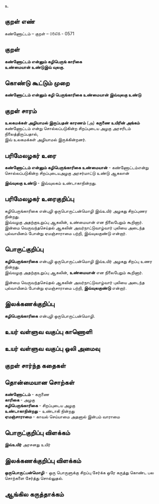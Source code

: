 உ

## குறள் எண் 

கண்ணோட்டம் – குறள் – ௦௫௭௧ - 0571  

## குறள் 

**கண்ணோட்டம் என்னும் கழிபெருங் காரிகை  
உண்மையான் உண்டுஇவ் வுலகு.**  

## கொண்டு கூட்டும் முறை

**கண்ணோட்டம் என்னும் கழி பெருங்காரிகை உண்மையான் இவ்வுலகு உண்டு**

## குறள் சாரம் 

**உலகமக்கள் அழியாமல் இருப்பதன் காரணம்** (அ) **கருணை உயிரின் அங்கம்**  
கண்ணோட்டம் என்று சொல்லப்படுகின்ற சிறப்புடைய அழகு அரசரிடம் நிலைத்திருப்பதால்,  
இவ் உலகமக்கள் அழியாமல் இருக்கின்றனர்.  

## பரிமேலழகர் உரை

**கண்ணோட்டம் என்னும் கழிபெருங்காரிகை உண்மையான்** - கண்ணோட்டம்என்று சொல்லப்படுகின்ற சிறப்புடையஅழகு அரசர்மாட்டு உண்டு ஆகலான்   

**இவ்வுலகு உண்டு** - இவ்வுலகம் உண்டாகாநின்றது. 

## பரிமேலழகர் உரைகுறிப்பு   

கழிபெருங்காரிகை என்புழி ஒருபொருட்பன்மொழி இவ்உயிர் அழகது சிறப்புணர நின்றது.  
இவ்வழகு அதற்குஉறுப்பு ஆகலின், உண்மையான் என நிலைபேறும் கூறினார்.  
இன்மை வெருவந்தசெய்தல் ஆகலின் அவர்நாட்டுவாழ்வார் புலியை அடைந்த புல்வாயினம் போன்று ஏமஞ்சாராமை பற்றி, இவ்வுலகுண்டு என்றார்.    

## பொருட்குறிப்பு 

**கழிபெருங்காரிகை** என்புழி ஒருபொருட்பன்மொழி இவ்உயிர் அழகது சிறப்பு உணர நின்றது.  
இவ்வழகு அதற்குஉறுப்பு ஆகலின், **உண்மையான்** என நிலைபேறும் கூறினார்.  

இன்மை வெருவந்தசெய்தல் ஆகலின் அவர்நாட்டுவாழ்வார் புலியை அடைந்த புல்வாயினம் போன்று ஏமஞ்சாராமை பற்றி, **இவ்வுலகுண்டு** என்றார்.    

## இலக்கணக்குறிப்பு  

**கழிபெருங்காரிகை** என்புழி ஒருபொருட்பன்மொழி.  

## உயர் வள்ளுவ வகுப்பு காணொளி


## உயர் வள்ளுவ வகுப்பு ஒலி அமைவு 

 
## குறள் சார்ந்த கதைகள் 


## தொன்மையான சொற்கள்

**கண்ணோட்டம்** - கருணை  
**காரிகை** - அழகு   
**கழிபெருங்காரிகை** - சிறப்புடைய அழகு   
**உண்டாகாநின்றது** - உண்டாகி நின்றது     
**ஏமஞ்சாராமை** - காவல் செய்யாமை அதனால் இன்பம் வாராமை 

## பொருட்குறிப்பு விளக்கம்  

**இவ்உயிர்** அரசனது உயிர் 

## இலக்கணக்குறிப்பு விளக்கம்

**ஒருபொருட்பன்மொழி** - ஒரு பொருளுக்கு சிறப்பு சேர்க்க ஒரே கருத்து கொண்ட பல சொற்களை சேர்த்து சொல்லுதல்.  

## ஆங்கில கருத்தாக்கம் 


